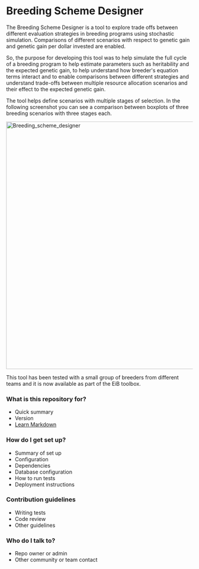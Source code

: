 # Breeding Scheme Designer #

The Breeding Scheme Designer is a tool to explore trade offs between different evaluation strategies in breeding programs using stochastic simulation. Comparisons of different scenarios with respect to genetic gain and genetic gain per dollar invested are enabled.

So, the purpose for developing this tool was to help simulate the full cycle of a breeding program to help estimate parameters such as heritability and the expected genetic gain, to help understand how breeder's equation terms interact and to enable comparisons between different strategies and understand trade-offs between multiple resource allocation scenarios and their effect to the expected genetic gain.

The tool helps define scenarios with multiple stages of selection. 
In the following screenshot you can see a comparison between boxplots of three breeding scenarios with three stages each. 

<img width="668" alt="Breeding_scheme_designer" src="https://user-images.githubusercontent.com/8427251/134358626-ee38189a-fe40-4cac-bf6d-4cb5b630703f.png">


This tool has been tested with a small group of breeders from different teams and it is now available as part of the EiB toolbox.


### What is this repository for? ###

* Quick summary
* Version
* [Learn Markdown](https://bitbucket.org/tutorials/markdowndemo)

### How do I get set up? ###

* Summary of set up
* Configuration
* Dependencies
* Database configuration
* How to run tests
* Deployment instructions

### Contribution guidelines ###

* Writing tests
* Code review
* Other guidelines

### Who do I talk to? ###

* Repo owner or admin
* Other community or team contact
